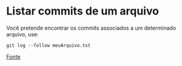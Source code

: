 # Listar commits de um arquivo

Você pretende encontrar os commits associados a um determinado arquivo, use:

```shell
git log --follow meuArquivo.txt
```

[Fonte](https://stackoverflow.com/a/8808453/5974372)
